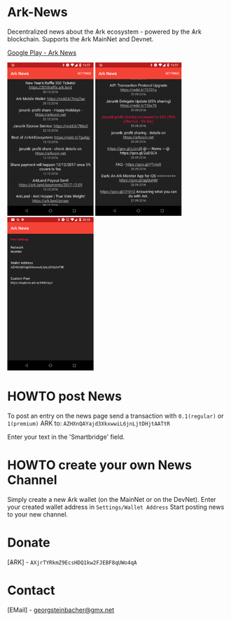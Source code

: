 # Ark-News

Decentralized news about the Ѧrk ecosystem - powered by the Ѧrk blockchain. 
Supports the Ѧrk MainNet and Devnet.

[Google Play - Ark News](https://play.google.com/store/apps/details?id=georg.steinbacher.ark_news)

<img src="https://raw.githubusercontent.com/geckogecko/Ark-News/master/development/device-2017-12-31-135716.png" alt="Screenshot1" height="350"/> <img src="https://raw.githubusercontent.com/geckogecko/Ark-News/master/development/device-2017-12-31-135736.png" alt="Screenshot2" height="350"/> <img src="https://raw.githubusercontent.com/geckogecko/Ark-News/master/development/device-2018-03-14-205242.png" alt="Screenshot3" height="350"/>

# HOWTO post News

To post an entry on the news page send a transaction with `0.1(regular)` or `1(premium)` ARK to: `AZHXnQAYajd3XkxwwiL6jnLjtDHjtAATtR`

Enter your text in the 'Smartbridge' field. 

# HOWTO create your own News Channel

Simply create a new Ѧrk wallet (on the MainNet or on the DevNet). 
Enter your created wallet address in `Settings/Wallet Address`
Start posting news to your new channel.


# Donate

[ѦRK] - `AXjrTYRkmZ9EcsHDQ1kw2FJEBF8qUWo4qA`


# Contact


[EMail] - georgsteinbacher@gmx.net
